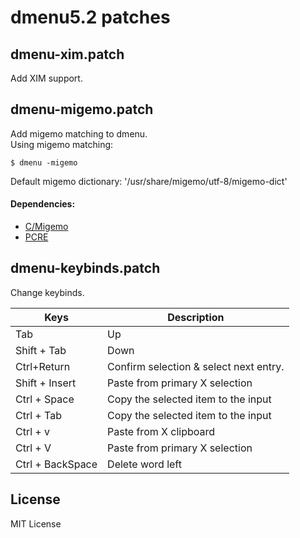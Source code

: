 # dmenu5.2 patches

## dmenu-xim.patch
Add XIM support.    

## dmenu-migemo.patch
Add migemo matching to dmenu.     
Using migemo matching:   

    $ dmenu -migemo

Default migemo dictionary: '/usr/share/migemo/utf-8/migemo-dict'   

#### Dependencies:
* [C/Migemo](https://github.com/koron/cmigemo)
* [PCRE](https://www.pcre.org/)

## dmenu-keybinds.patch
Change keybinds.    

|Keys|Description|
| ---- | ---- |
|Tab|Up|
|Shift + Tab|Down|
|Ctrl+Return|Confirm selection & select next entry.|
|Shift + Insert|Paste from primary X selection|
|Ctrl  + Space|Copy the selected item to the input|field.
|Ctrl  + Tab|Copy the selected item to the input|field.
|Ctrl  + v|Paste from X clipboard|
|Ctrl  + V|Paste from primary X selection|
|Ctrl  + BackSpace|Delete word left|

## License
MIT License

